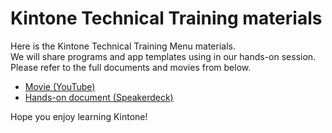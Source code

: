 # Kintone Technical Training materials

Here is the Kintone Technical Training Menu materials.  
We will share programs and app templates using in our hands-on session.  
Please refer to the full documents and movies from below.  

- [Movie (YouTube)](https://www.youtube.com/user/kintoneglobal)
- [Hands-on document (Speakerdeck)](https://speakerdeck.com/cybozugta)

Hope you enjoy learning Kintone!
